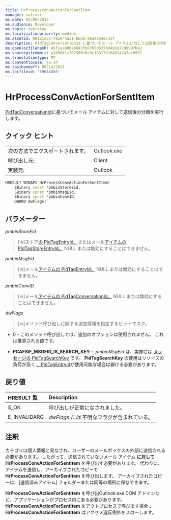 ```yaml
---
title: HrProcessConvActionForSentItem
manager: soliver
ms.date: 03/09/2015
ms.audience: Developer
ms.topic: overview
ms.localizationpriority: medium
ms.assetid: 08121e33-7820-4a31-b6da-06a4a54ec43f
description: PidTagConversationId に基づいてメール アイテムに対して送信後の分類を実行します。
ms.openlocfilehash: 45f1aa9dbab683fb6765d637b8495d77d899fbe2
ms.sourcegitcommit: a1d9041c20256616c9c183f7d1049142a7ac6991
ms.translationtype: MT
ms.contentlocale: ja-JP
ms.lasthandoff: 09/24/2021
ms.locfileid: "59614456"
---
```

# <a name="hrprocessconvactionforsentitem"></a>HrProcessConvActionForSentItem

[PidTagConversationId](https://msdn.microsoft.com/library/f8e4a5fa-cb73-4eca-b174-72e1fda821a6%28Office.15%29.aspx)に基づいてメール アイテムに対して送信後の分類を実行します。
  
## <a name="quick-info"></a>クイック ヒント

|||
|:-----|:-----|
|次の方法でエクスポートされます。  <br/> |Outlook.exe  <br/> |
|呼び出し元:  <br/> |Client  <br/> |
|実装元:  <br/> |Outlook  <br/> |
   
```cpp
HRESULT WINAPI HrProcessConvActionForSentItem( 
    SBinary const *pmbinStoreEid, 
    SBinary const *pmbinMsgEid, 
    SBinary const *pmbinConvID, 
    DWORD dwFlags)
```

## <a name="parameters"></a>パラメーター

_pmbinStoreEid_
  
> [in]ストア[の PidTagEntryId、](https://msdn.microsoft.com/library/ca02e873-c2d2-4d58-8df8-c05fbcdc8fba%28Office.15%29.aspx)またはメール[アイテムの PidTagStoreEntryId。](https://msdn.microsoft.com/library/0d705667-19f4-4eda-a068-e65ea8f00d9b%28Office.15%29.aspx) NULL または無効にすることはできません。 
    
_pmbinMsgEid_
  
> [in]メール[アイテムの PidTagEntryId。](https://msdn.microsoft.com/library/ca02e873-c2d2-4d58-8df8-c05fbcdc8fba%28Office.15%29.aspx) NULL または無効にすることはできません。 
    
_pmbinConvID_
  
> [in]メール[アイテムの PidTagConversationId。](https://msdn.microsoft.com/library/f8e4a5fa-cb73-4eca-b174-72e1fda821a6%28Office.15%29.aspx) NULL または無効にすることはできません。 
    
_dwFlags_
  
> [in]メソッド呼び出しに関する追加情報を指定するビットマスク。
    
   - 0 - このメソッド呼び出しでは、追加のオプションは使用されません。 これは推奨される値です。 
    
   - **PCAFSIF_MSGEID_IS_SEARCH_KEY**— _pmbinMsgEid_ は、実際には [メッセージの PidTagSearchKey](https://msdn.microsoft.com/library/fcab369a-a1f4-4425-a272-e35046914a4d%28Office.15%29.aspx) です。 **PidTagSearchKey** の使用はリソースの負荷が高く [、PidTagEntryId](https://msdn.microsoft.com/library/ca02e873-c2d2-4d58-8df8-c05fbcdc8fba%28Office.15%29.aspx)が使用可能な場合は避ける必要があります。 
    
## <a name="return-values"></a>戻り値

|**HRESULT 型**|**Description**|
|:-----|:-----|
|S_OK  <br/> |呼び出しが正常になされました。  <br/> |
|E_INVALIDARG  <br/> | _dwFlags には_ 不明なフラグが含まれている。  <br/> |
   
## <a name="remarks"></a>注釈

カテゴリは個人情報と見なされ、ユーザーのメールボックスの外部に送信される必要があります。 したがって、送信されていないメール アイテム **に対して HrProcessConvActionForSentItem** を呼び出す必要があります。 代わりに、アイテムを送信し、アーカイブされたコピーで **HrProcessConvActionForSentItem** を呼び出します。 アーカイブされたコピーは、[送信済みアイテム] フォルダーまたは同等の場所に保存できます。 
  
**HrProcessConvActionForSentItem** を呼び出Outlook.exe COM アドインなど、アプリケーションがプロセス内にある必要があります。 **HrProcessConvActionForSentItem** をアウトプロセスで呼び出す場合 **、HrProcessConvActionForSentItem** はアクセス違反例外をスローします。 
  


